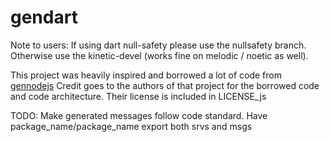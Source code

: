 # gendart

Note to users: If using dart null-safety please use the nullsafety branch. Otherwise use the kinetic-devel (works fine on melodic / noetic as well).


This project was heavily inspired and borrowed a lot of code from [gennodejs](https://github.com/RethinkRobotics-opensource/gennodejs)
Credit goes to the authors of that project for the borrowed code and code architecture.
Their license is included in LICENSE_js


TODO:
Make generated messages follow code standard.
Have package_name/package_name export both srvs and msgs
